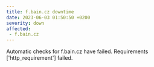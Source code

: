 ```yaml
---
title: f.bain.cz downtime
date: 2023-06-03 01:50:50 +0200
severity: down
affected:
 - f.bain.cz
---
```

Automatic checks for f.bain.cz have failed. Requirements ['http_requirement'] failed.
